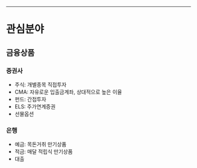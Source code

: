 *************
# 관심분야  
## 금융상품
### 증권사
* 주식: 개별종목 직접투자
* CMA: 자유로운 입출금계좌, 상대적으로 높은 이율
* 펀드: 간접투자
* ELS: 주가연계증권
* 선물옵션 

### 은행
* 예금: 목돈거취 만기상품
* 적금: 매달 적립식 만기상품
* 대출
 

